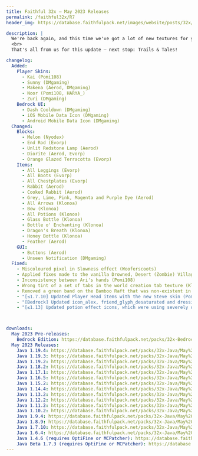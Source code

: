 ```yaml
---
title: Faithful 32x – May 2023 Releases
permalink: /faithful32x/R7
header_img: https://database.faithfulpack.net/images/website/posts/32x/R7.jpg

description: |
  We're back again, and this time we've got a lot of new textures for you! Among other things, the new player skins introduced in 1.19.3 have now received a pretty 32x makeover. Since these were the last textures left to do for 1.19.3 and .4, this also means these versions are now fully complete and we can publish them as a full release. Additionally, several common blocks and items that were using older texture (such as diorite, melons, bottles and arrows) have now been remade to bring them up to modern quality standards. As always, many bugs have also been squashed since the last release, ensuring a smooth gaming experience for you.
  <br>
  That's all from us for this update – next stop: Trails & Tales!

changelog:
  Added:
    Player Skins:
      - Kai (Pomi108)
      - Sunny (DMgaming)
      - Makena (Aerod, DMgaming)
      - Noor (Pomi108, HARYA_)
      - Zuri (DMgaming)
    Bedrock UI:
      - Dash Cooldown (DMgaming)
      - iOS Mobile Data Icon (DMgaming)
      - Android Mobile Data Icon (DMgaming)
  Changed:
    Blocks:
      - Melon (Nyodex)
      - End Rod (Evorp)
      - Unlit Redstone Lamp (Aerod)
      - Diorite (Aerod, Evorp)
      - Orange Glazed Terracotta (Evorp)
    Items:
      - All Leggings (Evorp)
      - All Boots (Evorp)
      - All Chestplates (Evorp)
      - Rabbit (Aerod)
      - Cooked Rabbit (Aerod)
      - Grey, Lime, Pink, Magenta and Purple Dye (Aerod)
      - All Arrows (Klonoa)
      - Bow (Klonoa)
      - All Potions (Klonoa)
      - Glass Bottle (Klonoa)
      - Bottle o' Enchanting (Klonoa)
      - Dragon's Breath (Klonoa)
      - Honey Bottle (Klonoa)
      - Feather (Aerod)
    GUI:
      - Buttons (Aerod)
      - Unseen Notification (DMgaming)
  Fixed:
    - Miscoloured pixel in Slowness effect (Wooferscoots)
    - Applied fixes made to the vanilla Drowned, Desert (Zombie) Villager and Illusioner textures (HARYA_)
    - Inconsistency between Ari's hands (Pomi108)
    - Wrong tint of a set of tabs in the world creation tab texture (Klonoa)
    - Removed a green band on the Bamboo Raft that was non-existent in vanilla (Reia)
    - "[≤1.7.10] Updated Player Head items with the new Steve skin (Pomi108)"
    - "[Bedrock] Updated icon_alex, friend_glyph_desaturated and dressing_room_customization to use the new player skins (DMgaming)"
    - "[≤1.13] Updated potion effect icons, which were using severely outdated textures (Pomi108)"



downloads:
  May 2023 Pre-releases:
    Bedrock Edition: https://database.faithfulpack.net/packs/32x-Bedrock/May%202023/Faithful%2032x%20-%201.19.mcpack
  May 2023 Releases:
    Java 1.19.4: https://database.faithfulpack.net/packs/32x-Java/May%202023/Faithful%2032x%20-%201.19.4.zip
    Java 1.19.3: https://database.faithfulpack.net/packs/32x-Java/May%202023/Faithful%2032x%20-%201.19.3.zip
    Java 1.19.2: https://database.faithfulpack.net/packs/32x-Java/May%202023/Faithful%2032x%20-%201.19.2.zip
    Java 1.18.2: https://database.faithfulpack.net/packs/32x-Java/May%202023/Faithful%2032x%20-%201.18.2.zip
    Java 1.17.1: https://database.faithfulpack.net/packs/32x-Java/May%202023/Faithful%2032x%20-%201.17.1.zip
    Java 1.16.5: https://database.faithfulpack.net/packs/32x-Java/May%202023/Faithful%2032x%20-%201.16.5.zip
    Java 1.15.2: https://database.faithfulpack.net/packs/32x-Java/May%202023/Faithful%2032x%20-%201.15.2.zip
    Java 1.14.4: https://database.faithfulpack.net/packs/32x-Java/May%202023/Faithful%2032x%20-%201.14.4.zip
    Java 1.13.2: https://database.faithfulpack.net/packs/32x-Java/May%202023/Faithful%2032x%20-%201.13.2.zip
    Java 1.12.2: https://database.faithfulpack.net/packs/32x-Java/May%202023/Faithful%2032x%20-%201.12.2.zip
    Java 1.11.2: https://database.faithfulpack.net/packs/32x-Java/May%202023/Faithful%2032x%20-%201.11.2.zip
    Java 1.10.2: https://database.faithfulpack.net/packs/32x-Java/May%202023/Faithful%2032x%20-%201.10.2.zip
    Java 1.9.4: https://database.faithfulpack.net/packs/32x-Java/May%202023/Faithful%2032x%20-%201.9.4.zip
    Java 1.8.9: https://database.faithfulpack.net/packs/32x-Java/May%202023/Faithful%2032x%20-%201.8.9.zip
    Java 1.7.10: https://database.faithfulpack.net/packs/32x-Java/May%202023/Faithful%2032x%20-%201.7.10.zip
    Java 1.6.4: https://database.faithfulpack.net/packs/32x-Java/May%202023/Faithful%2032x%20-%201.6.4.zip
    Java 1.4.6 (requires OptiFine or MCPatcher): https://database.faithfulpack.net/packs/32x-Java/May%202023/Faithful%2032x%20-%201.4.6.zip
    Java Beta 1.7.3 (requires OptiFine or MCPatcher): https://database.faithfulpack.net/packs/32x-Java/May%202023/Faithful%2032x%20-%20b1.7.3.zip
---
```


